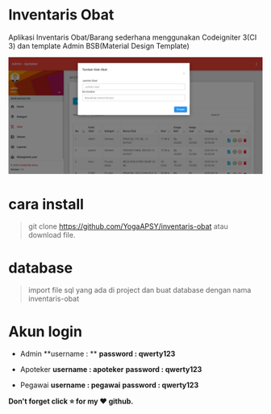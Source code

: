 # Inventaris Obat
Aplikasi Inventaris Obat/Barang sederhana menggunakan Codeigniter 3(CI 3) dan template Admin BSB(Material Design Template)

![alt text](https://raw.githubusercontent.com/YogaAPSY/inventaris-obat/master/Screenshot_77.png)

# cara install
> git clone https://github.com/YogaAPSY/inventaris-obat atau download file.
# database
> import file sql yang ada di project dan buat database dengan nama inventaris-obat

# Akun login
- Admin
**username : **
**password : qwerty123**

- Apoteker
**username : apoteker**
**password : qwerty123**

- Pegawai
**username : pegawai**
**password : qwerty123**

**Don't forget click :star: for my :heart: github.**
